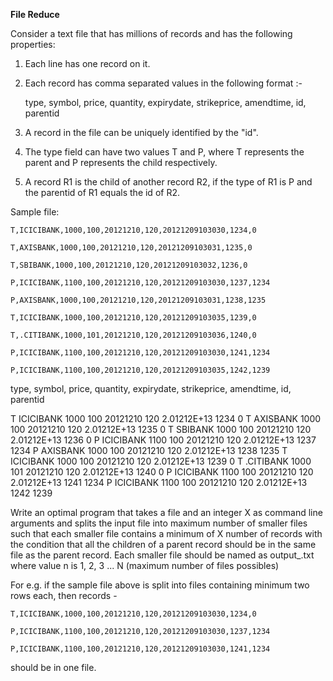**File Reduce**

Consider a text file that has millions of records and has the following
properties:

1. Each line has one record on it.

2. Each record has comma separated values in the following format :-

     type, symbol, price, quantity, expirydate, strikeprice, amendtime, id, parentid

3. A record in the file can be uniquely identified by the "id".

4. The type field can have two values T and P, where T represents the
parent and P represents the child respectively.

5. A record R1 is the child of another record R2, if the type of R1 is P
and the parentid of R1 equals the id of R2.


Sample file:

	T,ICICIBANK,1000,100,20121210,120,20121209103030,1234,0

	T,AXISBANK,1000,100,20121210,120,20121209103031,1235,0

	T,SBIBANK,1000,100,20121210,120,20121209103032,1236,0

	P,ICICIBANK,1100,100,20121210,120,20121209103030,1237,1234

	P,AXISBANK,1000,100,20121210,120,20121209103031,1238,1235

	T,ICICIBANK,1000,100,20121210,120,20121209103035,1239,0

	T,.CITIBANK,1000,101,20121210,120,20121209103036,1240,0

	P,ICICIBANK,1100,100,20121210,120,20121209103030,1241,1234

	P,ICICIBANK,1100,100,20121210,120,20121209103035,1242,1239

type,    symbol,       price,  quantity, expirydate, strikeprice, amendtime,    id, parentid

T	ICICIBANK	1000	100	20121210	120	2.01212E+13	1234	0
T	AXISBANK	1000	100	20121210	120	2.01212E+13	1235	0
T	SBIBANK		1000	100	20121210	120	2.01212E+13	1236	0
P	ICICIBANK	1100	100	20121210	120	2.01212E+13	1237	1234
P	AXISBANK	1000	100	20121210	120	2.01212E+13	1238	1235
T	ICICIBANK	1000	100	20121210	120	2.01212E+13	1239	0
T	.CITIBANK	1000	101	20121210	120	2.01212E+13	1240	0
P	ICICIBANK	1100	100	20121210	120	2.01212E+13	1241	1234
P	ICICIBANK	1100	100	20121210	120	2.01212E+13	1242	1239


Write an optimal program that takes a file and an integer X as command
line arguments and splits the input file into maximum number of smaller
files such that each smaller file contains a minimum of X number of records
with the condition that all the children of a parent record should be in
the same file as the parent record. Each smaller file should be named as
output_<n>.txt where value n is  1, 2, 3 ... N (maximum number of files
possibles)

For e.g. if the sample file above is split into files containing minimum
two rows each, then records -

	T,ICICIBANK,1000,100,20121210,120,20121209103030,1234,0

	P,ICICIBANK,1100,100,20121210,120,20121209103030,1237,1234

	P,ICICIBANK,1100,100,20121210,120,20121209103030,1241,1234
	
should be in one file.

